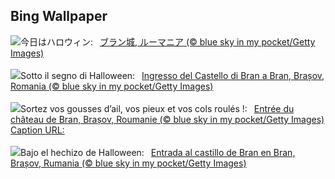 ## Bing Wallpaper
![](https://www.bing.com/th?id=OHR.BranCastle_JA-JP1493249630_UHD.jpg&w=1000)今日はハロウィン:&nbsp;&ensp;[ブラン城, ルーマニア (© blue sky in my pocket/Getty Images)](https://www.bing.com/th?id=OHR.BranCastle_JA-JP1493249630_UHD.jpg)
<br><br/>
![](https://www.bing.com/th?id=OHR.BranCastle_IT-IT5114720491_UHD.jpg&w=1000)Sotto il segno di Halloween:&nbsp;&ensp;[Ingresso del Castello di Bran a Bran, Brașov, Romania (© blue sky in my pocket/Getty Images)](https://www.bing.com/th?id=OHR.BranCastle_IT-IT5114720491_UHD.jpg)
<br><br/>
![](https://www.bing.com/th?id=OHR.BranCastle_FR-FR2815069618_UHD.jpg&w=1000)Sortez vos gousses d’ail, vos pieux et vos cols roulés !:&nbsp;&ensp;[Entrée du château de Bran, Brașov, Roumanie (© blue sky in my pocket/Getty Images) Caption URL:](https://www.bing.com/th?id=OHR.BranCastle_FR-FR2815069618_UHD.jpg)
<br><br/>
![](https://www.bing.com/th?id=OHR.BranCastle_ES-ES0559707677_UHD.jpg&w=1000)Bajo el hechizo de Halloween:&nbsp;&ensp;[Entrada al castillo de Bran en Bran, Brașov, Rumania (© blue sky in my pocket/Getty Images)](https://www.bing.com/th?id=OHR.BranCastle_ES-ES0559707677_UHD.jpg)
<br><br/>
